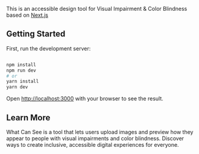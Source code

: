 This is an accessible design tool for Visual Impairment & Color Blindness based on [Next.js](https://nextjs.org)
## Getting Started

First, run the development server:

```bash

npm install
npm run dev
# or
yarn install
yarn dev

```

Open [http://localhost:3000](http://localhost:3000) with your browser to see the result.

## Learn More

What Can See is a tool that lets users upload images and preview how they appear to people with visual impairments and color blindness. Discover ways to create inclusive, accessible digital experiences for everyone.
